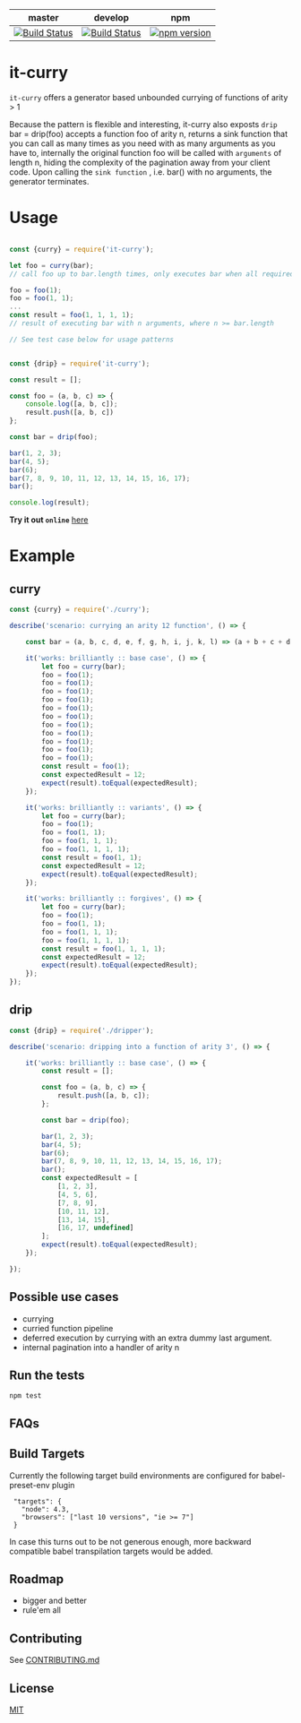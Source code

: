 master|develop|npm
---|---|---
[![Build Status](https://travis-ci.org/sdawood/it-curry.svg?branch=master)](https://travis-ci.org/sdawood/it-curry)|[![Build Status](https://travis-ci.org/sdawood/it-curry.svg?branch=develop)](https://travis-ci.org/sdawood/it-curry)|[![npm version](https://badge.fury.io/js/it-curry.svg)](https://badge.fury.io/js/it-curry)

# it-curry

`it-curry` offers a generator based unbounded currying of functions of arity > 1

Because the pattern is flexible and interesting, it-curry also exposts `drip`
bar = drip(foo) accepts a function foo of arity n, returns a sink function that you can call as many times as you need with as many arguments as you have to, internally the original function foo will be called with `arguments` of length n, hiding the complexity of the pagination away from your client code.
Upon calling the `sink function` , i.e. bar() with no arguments, the generator terminates.



# Usage

```js

const {curry} = require('it-curry');

let foo = curry(bar);
// call foo up to bar.length times, only executes bar when all required arguments are satisfied

foo = foo(1);
foo = foo(1, 1);
...
const result = foo(1, 1, 1, 1);
// result of executing bar with n arguments, where n >= bar.length

// See test case below for usage patterns

```

```js

const {drip} = require('it-curry');

const result = [];

const foo = (a, b, c) => {
    console.log([a, b, c]);
    result.push([a, b, c])
};

const bar = drip(foo);

bar(1, 2, 3);
bar(4, 5);
bar(6);
bar(7, 8, 9, 10, 11, 12, 13, 14, 15, 16, 17);
bar();

console.log(result);

```

**Try it out `online`** [here](https://npm.runkit.com/it-curry)

# Example

## curry

```js
const {curry} = require('./curry');

describe('scenario: currying an arity 12 function', () => {

    const bar = (a, b, c, d, e, f, g, h, i, j, k, l) => (a + b + c + d + e + f + g + h + i + j + k + l);

    it('works: brilliantly :: base case', () => {
        let foo = curry(bar);
        foo = foo(1);
        foo = foo(1);
        foo = foo(1);
        foo = foo(1);
        foo = foo(1);
        foo = foo(1);
        foo = foo(1);
        foo = foo(1);
        foo = foo(1);
        foo = foo(1);
        foo = foo(1);
        const result = foo(1);
        const expectedResult = 12;
        expect(result).toEqual(expectedResult);
    });

    it('works: brilliantly :: variants', () => {
        let foo = curry(bar);
        foo = foo(1);
        foo = foo(1, 1);
        foo = foo(1, 1, 1);
        foo = foo(1, 1, 1, 1);
        const result = foo(1, 1);
        const expectedResult = 12;
        expect(result).toEqual(expectedResult);
    });

    it('works: brilliantly :: forgives', () => {
        let foo = curry(bar);
        foo = foo(1);
        foo = foo(1, 1);
        foo = foo(1, 1, 1);
        foo = foo(1, 1, 1, 1);
        const result = foo(1, 1, 1, 1);
        const expectedResult = 12;
        expect(result).toEqual(expectedResult);
    });
});

```

## drip

```js
const {drip} = require('./dripper');

describe('scenario: dripping into a function of arity 3', () => {

    it('works: brilliantly :: base case', () => {
        const result = [];

        const foo = (a, b, c) => {
            result.push([a, b, c]);
        };

        const bar = drip(foo);

        bar(1, 2, 3);
        bar(4, 5);
        bar(6);
        bar(7, 8, 9, 10, 11, 12, 13, 14, 15, 16, 17);
        bar();
        const expectedResult = [
            [1, 2, 3],
            [4, 5, 6],
            [7, 8, 9],
            [10, 11, 12],
            [13, 14, 15],
            [16, 17, undefined]
        ];
        expect(result).toEqual(expectedResult);
    });

});

```

## Possible use cases
- currying
- curried function pipeline
- deferred execution by currying with an extra dummy last argument.
- internal pagination into a handler of arity n

## Run the tests

  ```
  npm test
  ```

## FAQs

## Build Targets
Currently the following target build environments are configured for babel-preset-env plugin
```
 "targets": {
   "node": 4.3,
   "browsers": ["last 10 versions", "ie >= 7"]
 }
```
In case this turns out to be not generous enough, more backward compatible babel transpilation targets would be added.

## Roadmap

- bigger and better
- rule'em all

## Contributing
See [CONTRIBUTING.md](CONTRIBUTING.md)

## License

[MIT](LICENSE)
